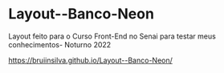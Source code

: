 # Layout--Banco-Neon
Layout feito para o  Curso Front-End no Senai para testar meus conhecimentos- Noturno 2022

https://bruiinsilva.github.io/Layout--Banco-Neon/
